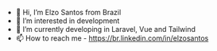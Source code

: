 - 👋 Hi, I’m Elzo Santos from Brazil
- 👀 I’m interested in development
- 🌱 I’m currently developing in Laravel, Vue and Tailwind
- 📫 How to reach me - https://br.linkedin.com/in/elzosantos

<!---
elzosantos/elzosantos is a ✨ special ✨ repository because its `README.md` (this file) appears on your GitHub profile.
You can click the Preview link to take a look at your changes.
--->
